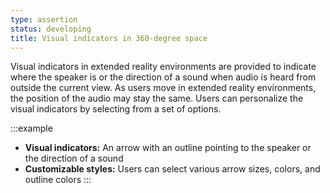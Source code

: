 ```yaml
---
type: assertion
status: developing
title: Visual indicators in 360-degree space
---
```


Visual indicators in extended reality environments are provided to indicate where the speaker is or the direction of a sound when audio is heard from outside the current view. As users move in extended reality environments, the position of the audio may stay the same. Users can personalize the visual indicators by selecting from a set of options.

:::example
* **Visual indicators:** An arrow with an outline pointing to the speaker or the direction of a sound
* **Customizable styles:** Users can select various arrow sizes, colors, and outline colors
:::